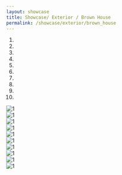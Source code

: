 ```yaml
---
layout: showcase
title: Showcase/ Exterior / Brown House
permalink: /showcase/exterior/brown_house
---
```

<div id="carousel-example-generic" class="carousel" data-ride="carousel">


  <!-- Indicators -->
  <ol class="carousel-indicators">
    <li data-target="#carousel-example-generic" data-slide-to="0" class="active"></li>
    <li data-target="#carousel-example-generic" data-slide-to="1"></li>
    <li data-target="#carousel-example-generic" data-slide-to="2"></li>
    <li data-target="#carousel-example-generic" data-slide-to="3"></li>
    <li data-target="#carousel-example-generic" data-slide-to="4"></li>
    <li data-target="#carousel-example-generic" data-slide-to="5"></li>
    <li data-target="#carousel-example-generic" data-slide-to="6"></li>
    <li data-target="#carousel-example-generic" data-slide-to="7"></li>
    <li data-target="#carousel-example-generic" data-slide-to="8"></li>
    <li data-target="#carousel-example-generic" data-slide-to="9"></li>

  </ol>

  <!-- Wrapper for slides -->
  <div class="carousel-inner" role="listbox">
    <div class="item active">
      <img
      srcset="{{ "assets/img/brown_house/brown_house-resized3-320w.jpg" | relative_url }} 320w,
       {{ "assets/img/brown_house/brown_house-resized3-484w.jpg" | relative_url }} 484w"
      sizes="(max-width: 320px) 320px, (min-width: 321px) 484px"
      src="{{ "assets/img/black_cabinets/black_cabinet-resized-320w.jpg" | relative_url }}" alt="1">
      <div class="carousel-caption">
      </div>
    </div>
    <div class="item">
      <img
      srcset="{{ "assets/img/brown_house/brown_house-resized4-320w.jpg" | relative_url }} 320w,
       {{ "assets/img/brown_house/brown_house-resized4-484w.jpg" | relative_url }} 484w"
      sizes="(max-width: 320px) 320px, (min-width: 321px) 484px"
      src="{{ "assets/img/black_cabinets/black_cabinet-resized-320w.jpg" | relative_url }}" alt="1">
      <div class="carousel-caption">
      </div>
    </div>
     <div class="item">
      <img
      srcset="{{ "assets/img/brown_house/brown_house-resized6-320w.jpg" | relative_url }} 320w,
       {{ "assets/img/brown_house/brown_house-resized6-484w.jpg" | relative_url }} 484w"
      sizes="(max-width: 320px) 320px, (min-width: 321px) 484px"
      src="{{ "assets/img/black_cabinets/black_cabinet-resized-320w.jpg" | relative_url }}" alt="1">
      <div class="carousel-caption">
      </div>
    </div>
     <div class="item">
      <img
      srcset="{{ "assets/img/brown_house/brown_house-resized7-320w.jpg" | relative_url }} 320w,
       {{ "assets/img/brown_house/brown_house-resized7-484w.jpg" | relative_url }} 484w"
      sizes="(max-width: 320px) 320px, (min-width: 321px) 484px"
      src="{{ "assets/img/black_cabinets/black_cabinet-resized-320w.jpg" | relative_url }}" alt="1">
      <div class="carousel-caption">
      </div>
    </div>
       <div class="item">
      <img
      srcset="{{ "assets/img/brown_house/brown_house-resized8-320w.jpg" | relative_url }} 320w,
       {{ "assets/img/brown_house/brown_house-resized8-484w.jpg" | relative_url }} 484w"
      sizes="(max-width: 320px) 320px, (min-width: 321px) 484px"
      src="{{ "assets/img/black_cabinets/black_cabinet-resized-320w.jpg" | relative_url }}" alt="1">
      <div class="carousel-caption">
      </div>
    </div>
       <div class="item">
      <img
      srcset="{{ "assets/img/brown_house/brown_house-resized9-320w.jpg" | relative_url }} 320w,
       {{ "assets/img/brown_house/brown_house-resized9-484w.jpg" | relative_url }} 484w"
      sizes="(max-width: 320px) 320px, (min-width: 321px) 484px"
      src="{{ "assets/img/black_cabinets/black_cabinet-resized-320w.jpg" | relative_url }}" alt="1">
      <div class="carousel-caption">
      </div>
    </div>
    <div class="item">
      <img
      srcset="{{ "assets/img/brown_house/brown_house-resized10-320w.jpg" | relative_url }} 320w,
       {{ "assets/img/brown_house/brown_house-resized10-484w.jpg" | relative_url }} 484w"
      sizes="(max-width: 320px) 320px, (min-width: 321px) 484px"
      src="{{ "assets/img/black_cabinets/black_cabinet-resized-320w.jpg" | relative_url }}" alt="1">
      <div class="carousel-caption">
      </div>
    </div>
    <div class="item">
      <img
      srcset="{{ "assets/img/brown_house/brown_house-resized12-320w.jpg" | relative_url }} 320w,
       {{ "assets/img/brown_house/brown_house-resized12-484w.jpg" | relative_url }} 484w"
      sizes="(max-width: 320px) 320px, (min-width: 321px) 484px"
      src="{{ "assets/img/black_cabinets/black_cabinet-resized-320w.jpg" | relative_url }}" alt="1">
      <div class="carousel-caption">
      </div>
    </div>
    <div class="item">
      <img
      srcset="{{ "assets/img/brown_house/brown_house-resized13-320w.jpg" | relative_url }} 320w,
       {{ "assets/img/brown_house/brown_house-resized13-484w.jpg" | relative_url }} 484w"
      sizes="(max-width: 320px) 320px, (min-width: 321px) 484px"
      src="{{ "assets/img/black_cabinets/black_cabinet-resized-320w.jpg" | relative_url }}" alt="1">
      <div class="carousel-caption">
      </div>
    </div>
    <div class="item">
      <img
      srcset="{{ "assets/img/brown_house/brown_house-resized14-320w.jpg" | relative_url }} 320w,
       {{ "assets/img/brown_house/brown_house-resized14-484w.jpg" | relative_url }} 484w"
      sizes="(max-width: 320px) 320px, (min-width: 321px) 484px"
      src="{{ "assets/img/black_cabinets/black_cabinet-resized-320w.jpg" | relative_url }}" alt="1">
      <div class="carousel-caption">
      </div>
    </div>
  </div>
</div>